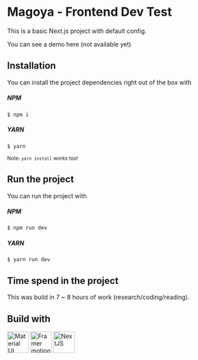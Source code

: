 # Magoya - Frontend Dev Test

This is a basic Next.js project with default config.

You can see a demo here (not available yet)


## Installation
You can install the project dependencies right out of the box with

##### NPM
```
$ npm i
```

##### YARN
```
$ yarn
```
<sup>Note: `yarn install` works too!</sub>

## Run the project
You can run the project with

##### NPM
```
$ npm run dev
```

##### YARN
```
$ yarn run dev
```

## Time spend in the project
This was build in 7 ~ 8 hours of work (research/coding/reading).

## Build with
<img width=50 alt="Material UI" src="https://encrypted-tbn0.gstatic.com/images?q=tbn%3AANd9GcT7KipS2XtctKfRQGPviR0UZVQtUdISRw1wVg&usqp=CAU"></img>
<img width=50 alt="Framer motion" src="https://octocourses.com/static/7bcadc9ec2ba0513c32383ea8ff863c7/630fb/framer-motion.png"></img>
<img width=50 alt="NextJS" src="https://seeklogo.com/images/N/next-js-logo-7929BCD36F-seeklogo.com.png"></img>

